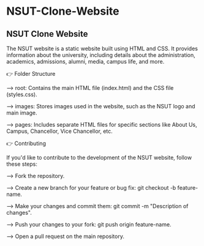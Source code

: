 # NSUT-Clone-Website
## NSUT Clone Website ##

The NSUT website is a static website built using HTML and CSS. It provides information about the university, including details about the administration, academics, admissions, alumni, media, campus life, and more.

👉 Folder Structure

--> root: Contains the main HTML file (index.html) and the CSS file (styles.css).

--> images: Stores images used in the website, such as the NSUT logo and main image.

--> pages: Includes separate HTML files for specific sections like About Us, Campus, Chancellor, Vice Chancellor, etc.

👉 Contributing

If you'd like to contribute to the development of the NSUT website, follow these steps:

--> Fork the repository.

--> Create a new branch for your feature or bug fix: git checkout -b feature-name.

--> Make your changes and commit them: git commit -m "Description of changes".

--> Push your changes to your fork: git push origin feature-name.

--> Open a pull request on the main repository.
